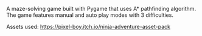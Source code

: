A maze-solving game built with Pygame that uses A* pathfinding algorithm. The game features manual and auto play modes with 3 difficulties.

Assets used: https://pixel-boy.itch.io/ninja-adventure-asset-pack
